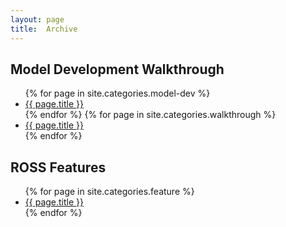```yaml
---
layout: page
title:  Archive
---
```


## Model Development Walkthrough

<ul>
{% for page in site.categories.model-dev %}
  <li><a href="{{ page.url }}">{{ page.title }}</a></li>
{% endfor %}
{% for page in site.categories.walkthrough %}
  <li><a href="{{ page.url }}">{{ page.title }}</a></li>
{% endfor %}
</ul>

## ROSS Features

<ul>
{% for page in site.categories.feature %}
  <li><a href="{{ page.url }}">{{ page.title }}</a></li>
{% endfor %}
</ul>
